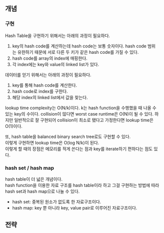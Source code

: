 ## 개념

### 구현

Hash Table을 구현하기 위해서는 아래의 과정이 필요하다.
1. key의 hash code를 계산하는데 hash code는 보통 숫자이다. hash code 범위는 유한하기 때문에 서로 다른 두 키가 같은 hash code를 가질 수 있다.
2. hash code를 array의 index에 매핑한다.
3. 각 index에는 key와 value의 linked list가 있다.

데이터를 얻기 위해서는 아래의 과정이 필요하다.
1. key를 통해 hash code를 계산한다.
2. hash code로 index를 구한다.
3. 해당 index의 linked list에서 값을 찾는다.

lookup time complexity는 O(N/k)이다. k는 hash function을 수행했을 때 나올 수 있는 key의 수이다.
collision이 많다면 worst case runtime은 O(N)이 될 수 있다. 하지만 일반적으로 잘 구현되어 collision이 최소로 됐다고 가정한다면 lookup time은 O(1)이다.

또, hash table을 balanced binary search tree로도 구현할 수 있다.   
이렇게 구현하면 lookup time은 O(log N/k)이 된다.   
이렇게 할 때의 장점은 메모리를 적게 쓴다는 점과 key를 iterate하기 편하다는 점도 있다.   

### hash set / hash map

hash table이 더 넓은 개념이다.   
hash function을 이용한 자료 구조를 hash table이라 하고 그걸 구현하는 방법에 따라 hash set과 hash map으로 나눌 수 있다.

- hash set: 중복된 원소가 없도록 한 자료구조이다.
- hash map: key 뿐 아니라 key, value pair로 이루어진 자료구조이다.



## 전략